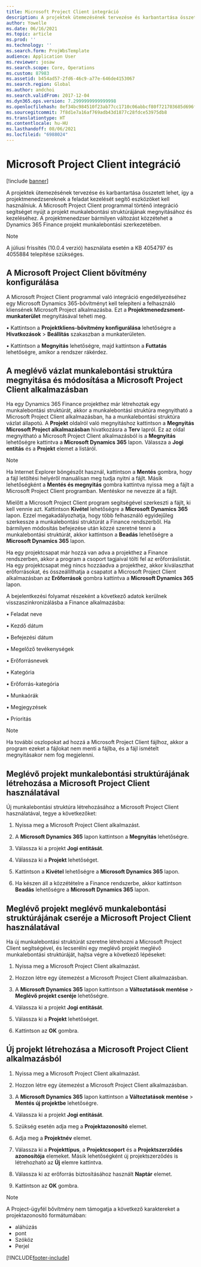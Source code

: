```yaml
---
title: Microsoft Project Client integráció
description: A projektek ütemezésének tervezése és karbantartása összetett lehet, így a projektmenedzsereknek a feladat kezelését segítő eszközöket kell használniuk. A Microsoft Project Client programmal történő integráció segítséget nyújt a projekt munkalebontási struktúrájának megnyitásához és kezeléséhez.
author: Yowelle
ms.date: 06/16/2021
ms.topic: article
ms.prod: ''
ms.technology: ''
ms.search.form: ProjWbsTemplate
audience: Application User
ms.reviewer: josaw
ms.search.scope: Core, Operations
ms.custom: 87983
ms.assetid: b454ad57-2fd6-46c9-a77e-646de4153067
ms.search.region: Global
ms.author: andchoi
ms.search.validFrom: 2017-12-04
ms.dyn365.ops.version: 7.2999999999999998
ms.openlocfilehash: 8ef34bc984510f23ab77cc1710c06abbcf80f721703685d696fea28eeaddd732
ms.sourcegitcommit: 7f8d1e7a16af769adb43d1877c28fdce53975db8
ms.translationtype: HT
ms.contentlocale: hu-HU
ms.lasthandoff: 08/06/2021
ms.locfileid: "6988024"
---
```

# <a name="microsoft-project-client-integration"></a>Microsoft Project Client integráció

[!include [banner](../includes/banner.md)]

A projektek ütemezésének tervezése és karbantartása összetett lehet, így a projektmenedzsereknek a feladat kezelését segítő eszközöket kell használniuk. A Microsoft Project Client programmal történő integráció segítséget nyújt a projekt munkalebontási struktúrájának megnyitásához és kezeléséhez. A projektmenedzser bármilyen változást közzétehet a Dynamics 365 Finance projekt munkalebontási szerkezetében.

> [!NOTE]
> A júliusi frissítés (10.0.4 verzió) használata esetén a KB 4054797 és 4055884 telepítése szükséges.

## <a name="configure-the-microsoft-project-client-add-in"></a>A Microsoft Project Client bővítmény konfigurálása
A Microsoft Project Client programmal való integráció engedélyezéséhez egy Microsoft Dynamics 365-bővítményt kell telepíteni a felhasználó kliensének Microsoft Project alkalmazásba. Ezt a **Projektmenedzsment-munkaterület** megnyitásával teheti meg.

•   Kattintson a **Projektkliens-bővítmény konfigurálása** lehetőségre a **Hivatkozások** > **Beállítás** szakaszban a munkaterületen.

•   Kattintson a **Megnyitás** lehetőségre, majd kattintson a **Futtatás** lehetőségre, amikor a rendszer rákérdez.

## <a name="open-and-edit-an-existing-draft-work-breakdown-structure-in-microsoft-project-client"></a>A meglévő vázlat munkalebontási struktúra megnyitása és módosítása a Microsoft Project Client alkalmazásban
Ha egy Dynamics 365 Finance projekthez már létrehoztak egy munkalebontási struktúrát, akkor a munkalebontási struktúra megnyitható a Microsoft Project Client alkalmazásban, ha a munkalebontási struktúra vázlat állapotú. A **Projekt** oldalról való megnyitáshoz kattintson a **Megnyitás Microsoft Project alkalmazásban** hivatkozásra a **Terv** lapról. Ez az oldal megnyitható a Microsoft Project Client alkalmazásból is a **Megnyitás** lehetőségre kattintva a **Microsoft Dynamics 365** lapon. Válassza a **Jogi entitás** és a **Projekt** elemet a listáról.

> [!NOTE]
> Ha Internet Explorer böngészőt használ, kattintson a **Mentés** gombra, hogy a fájl letöltési helyéről manuálisan meg tudja nyitni a fájlt. Másik lehetőségként a **Mentés és megnyitás** gombra kattintva nyissa meg a fájlt a Microsoft Project Client programban. Mentéskor ne nevezze át a fájlt.

Mielőtt a Microsoft Project Client program segítségével szerkeszti a fájlt, ki kell vennie azt. Kattintson **Kivétel** lehetőségre a **Microsoft Dynamics 365** lapon. Ezzel megakadályozhatja, hogy több felhasználó egyidejűleg szerkessze a munkalebontási struktúrát a Finance rendszerből. Ha bármilyen módosítás befejezése után közzé szeretné tenni a munkalebontási struktúrát, akkor kattintson a **Beadás** lehetőségre a **Microsoft Dynamics 365** lapon.

Ha egy projektcsapat már hozzá van adva a projekthez a Finance rendszerben, akkor a program a csoport tagjaival tölti fel az erőforráslistát. Ha egy projektcsapat még nincs hozzáadva a projekthez, akkor kiválaszthat erőforrásokat, és összeállíthatja a csapatot a Microsoft Project Client alkalmazásban az **Erőforrások** gombra kattintva a **Microsoft Dynamics 365** lapon. 

A bejelentkezési folyamat részeként a következő adatok kerülnek visszaszinkronizálásba a Finance alkalmazásba:

•   Feladat neve

•   Kezdő dátum

•   Befejezési dátum

•   Megelőző tevékenységek

•   Erőforrásnevek

•   Kategória

•   Erőforrás-kategória

•   Munkaórák

•   Megjegyzések

•   Prioritás

> [!NOTE]
> Ha további oszlopokat ad hozzá a Microsoft Project Client fájlhoz, akkor a program ezeket a fájlokat nem menti a fájlba, és a fájl ismételt megnyitásakor nem fog megjelenni.

## <a name="create-the-work-breakdown-structure-for-an-existing-project-using-microsoft-project-client"></a>Meglévő projekt munkalebontási struktúrájának létrehozása a Microsoft Project Client használatával
Új munkalebontási struktúra létrehozásához a Microsoft Project Client használatával, tegye a következőket:


1.  Nyissa meg a Microsoft Project Client alkalmazást.

2.  A **Microsoft Dynamics 365** lapon kattintson a **Megnyitás** lehetőségre.

3.  Válassza ki a projekt **Jogi entitását**.

4.  Válassza ki a **Projekt** lehetőséget.

5.  Kattintson a **Kivétel** lehetőségre a **Microsoft Dynamics 365** lapon.

6.  Ha készen áll a közzétételre a Finance rendszerbe, akkor kattintson **Beadás** lehetőségre a **Microsoft Dynamics 365** lapon.

## <a name="replace-the-existing-work-breakdown-structure-for-an-existing-project-using-microsoft-project-client"></a>Meglévő projekt meglévő munkalebontási struktúrájának cseréje a Microsoft Project Client használatával
Ha új munkalebontási struktúrát szeretne létrehozni a Microsoft Project Client segítségével, és lecserélni egy meglévő projekt meglévő munkalebontási struktúráját, hajtsa végre a következő lépéseket:

1.  Nyissa meg a Microsoft Project Client alkalmazást.

2.  Hozzon létre egy ütemezést a Microsoft Project Client alkalmazásban.

3.  A **Microsoft Dynamics 365** lapon kattintson a **Változtatások mentése** > **Meglévő projekt cseréje** lehetőségre.

4.  Válassza ki a projekt **Jogi entitását**.

5.  Válassza ki a **Projekt** lehetőséget.

6.  Kattintson az **OK** gombra.

## <a name="create-a-new-project-from-within-microsoft-project-client"></a>Új projekt létrehozása a Microsoft Project Client alkalmazásból


1.  Nyissa meg a Microsoft Project Client alkalmazást.

2.  Hozzon létre egy ütemezést a Microsoft Project Client alkalmazásban.

3.  A **Microsoft Dynamics 365** lapon kattintson a **Változtatások mentése** > **Mentés új projektbe** lehetőségre.

4.  Válassza ki a projekt **Jogi entitását**.

5.  Szükség esetén adja meg a **Projektazonosító** elemet.

6.  Adja meg a **Projektnév** elemet.

7.  Válassza ki a **Projekttípus**, a **Projektcsoport** és a **Projektszerződés azonosítója** elemeket. Másik lehetőségként új projektszerződés is létrehozható az **Új** elemre kattintva.

8.  Válassza ki az erőforrás biztosításához használt **Naptár** elemet.

11. Kattintson az **OK** gombra.

> [!NOTE]
> A Project-ügyfél bővítmény nem támogatja a következő karaktereket a projektazonosító formátumában:
> 
>   - aláhúzás
>   - pont
>   - Szóköz
>   - Perjel

[!INCLUDE[footer-include](../includes/footer-banner.md)]
